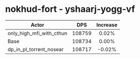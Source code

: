 # nokhud-fort - yshaarj-yogg-vf
| Actor | DPS | Increase |
|---|:---:|:---:|
|only_high_mfi_with_cthun|108759|0.02%|
|Base|108734|0.00%|
|dp_in_pl_torrent_nosear|108717|-0.02%|
